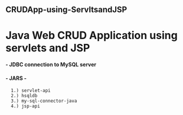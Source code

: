 ## CRUDApp-using-ServltsandJSP
# Java Web CRUD Application using servlets and JSP

#### - JDBC connection to MySQL server
#### - JARS - 
      1.) servlet-api
      2.) hsqldb
      3.) my-sql-connector-java
      4.) jsp-api
  
